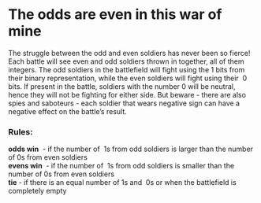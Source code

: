 <h1>The odds are even in this war of mine</h1>
The struggle between the odd and even soldiers has never been so fierce! Each battle will see even and odd 
soldiers thrown in together, all of them integers. The odd soldiers in the battlefield will fight using the 1 bits from
their binary representation, while the even soldiers will fight using their ​ 0 bits. If present in the battle, soldiers
with the number 0 will be neutral, hence they will not be fighting for either side. But beware - there are also 
spies and saboteurs - each soldier that wears negative sign can have a negative effect on the battle’s result.

<h3>Rules:</h3>
<b>odds win</b> ​ - if the number of ​ 1s from odd soldiers is larger than the number of 0s from even soldiers<br>
<b>evens win</b> ​ - if the number of ​ 1s from odd soldiers is smaller than the number of 0s from even soldiers<br>
<b>tie</b>​ - if there is an equal number of 1s and ​ 0s or when the battlefield is completely empty